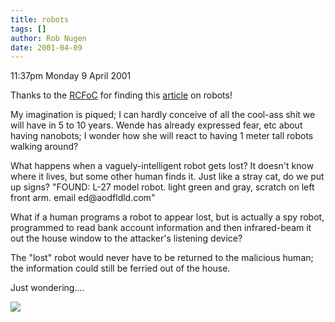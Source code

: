 ```yaml
---
title: robots
tags: []
author: Rob Nugen
date: 2001-04-09
---
```


<p class=date>11:37pm Monday 9 April 2001</p>

<p>Thanks to the <a
href="https://www.compaq.com/rcfoc">RCFoC</a> for
finding this <a
href="https://www.businessweek.com/magazine/content/01_12/b3724007.htm">article</a>
on robots!</p>

<p>My imagination is piqued; I can hardly conceive of
all the cool-ass shit we will have in 5 to 10 years. 
Wende has already expressed fear, etc about having
nanobots; I wonder how she will react to having 1
meter tall robots walking around?</p>

<p>What happens when a vaguely-intelligent robot gets
lost?  It doesn't know where it lives, but some other
human finds it.  Just like a stray cat, do we put up
signs? "FOUND: L-27 model robot.  light green and
gray, scratch on left front arm.  email
ed@aodfldld.com"</p>

<p>What if a human programs a robot to appear lost,
but is actually a spy robot, programmed to read bank
account information and then infrared-beam it out the
house window to the attacker's listening device?</p>

<p>The "lost" robot would never have to be returned to
the malicious human; the information could still be
ferried out of the house.</p>

<p>Just wondering....</p>

<p><img src="/images/rob/wL-ROB.gif"/></p>
